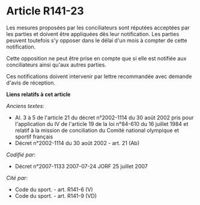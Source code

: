 # Article R141-23

Les mesures proposées par les conciliateurs sont réputées acceptées par les parties et doivent être appliquées dès leur
notification. Les parties peuvent toutefois s'y opposer dans le délai d'un mois à compter de cette notification.

Cette opposition ne peut être prise en compte que si elle est notifiée aux conciliateurs ainsi qu'aux autres parties.

Ces notifications doivent intervenir par lettre recommandée avec demande d'avis de réception.

**Liens relatifs à cet article**

_Anciens textes_:

  - Al. 3 à 5 de l'article 21 du décret n°2002-1114 du 30 août 2002 pris pour l'application du IV de l'article 19 de la loi n°84-610 du 16 juillet 1984 et relatif à la mission de conciliation du Comité national olympique et sportif français
  - Décret n°2002-1114 du 30 août 2002 - art. 21 (Ab)

_Codifié par_:

  - Décret n°2007-1133 2007-07-24 JORF 25 juillet 2007

_Cité par_:

  - Code du sport. - art. R141-6 (V)
  - Code du sport. - art. R141-9 (VD)
